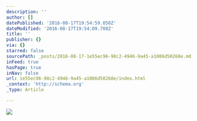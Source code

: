 ```yaml
---
description: ''
author: []
datePublished: '2016-08-17T19:54:59.050Z'
dateModified: '2016-08-17T19:54:09.708Z'
title: ''
publisher: {}
via: {}
starred: false
sourcePath: _posts/2016-08-17-1e55ec96-98c2-4946-9a45-a1086d50268e.md
inFeed: true
hasPage: true
inNav: false
url: 1e55ec96-98c2-4946-9a45-a1086d50268e/index.html
_context: 'http://schema.org'
_type: Article

---
```

![](https://the-grid-user-content.s3-us-west-2.amazonaws.com/0ce9dd9f-d1a0-4beb-abef-4257ec0ad657.jpg)